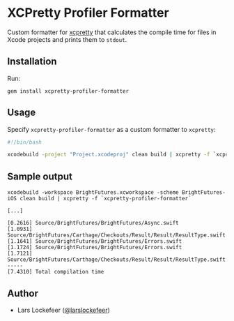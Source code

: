 # XCPretty Profiler Formatter

Custom formatter for [xcpretty](https://github.com/supermarin/xcpretty) that calculates the compile time for files in Xcode projects and prints them to `stdout`.

## Installation

Run:

```
gem install xcpretty-profiler-formatter
```

## Usage

Specify `xcpretty-profiler-formatter` as a custom formatter to `xcpretty`:

```bash
#!/bin/bash

xcodebuild -project "Project.xcodeproj" clean build | xcpretty -f `xcpretty-profiler-formatter`
```

## Sample output

```
xcodebuild -workspace BrightFutures.xcworkspace -scheme BrightFutures-iOS clean build | xcpretty -f `xcpretty-profiler-formatter`

[...]

[0.2616] Source/BrightFutures/BrightFutures/Async.swift
[1.0931] Source/BrightFutures/Carthage/Checkouts/Result/Result/ResultType.swift
[1.1641] Source/BrightFutures/BrightFutures/Errors.swift
[1.1724] Source/BrightFutures/BrightFutures/Errors.swift
[1.7121] Source/BrightFutures/Carthage/Checkouts/Result/Result/ResultType.swift
-----
[7.4310] Total compilation time
```

## Author

* Lars Lockefeer ([@larslockefeer](https://twitter.com/larslockefeer))
